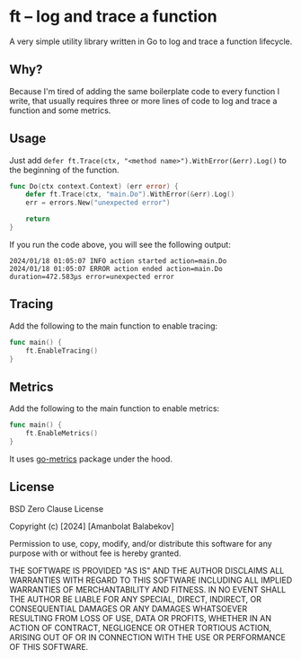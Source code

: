 # ft – log and trace a function

A very simple utility library written in Go to log and trace a function lifecycle.

## Why?

Because I'm tired of adding the same boilerplate code to every function I write, that usually requires three or more lines of code to log and trace a function and some metrics.

## Usage

Just add `defer ft.Trace(ctx, "<method name>").WithError(&err).Log()` to the beginning of the function.

```go
func Do(ctx context.Context) (err error) {
	defer ft.Trace(ctx, "main.Do").WithError(&err).Log()
	err = errors.New("unexpected error")

	return
}
```

If you run the code above, you will see the following output:

```shell
2024/01/18 01:05:07 INFO action started action=main.Do
2024/01/18 01:05:07 ERROR action ended action=main.Do duration=472.583µs error=unexpected error
```

## Tracing

Add the following to the main function to enable tracing:

```go
func main() {
    ft.EnableTracing()
}
```

## Metrics

Add the following to the main function to enable metrics:

```go
func main() {
    ft.EnableMetrics()
}
```

It uses [go-metrics](github.com/hashicorp/go-metrics) package under the hood.


## License

BSD Zero Clause License

Copyright (c) [2024] [Amanbolat Balabekov]

Permission to use, copy, modify, and/or distribute this software for any
purpose with or without fee is hereby granted.

THE SOFTWARE IS PROVIDED "AS IS" AND THE AUTHOR DISCLAIMS ALL WARRANTIES WITH
REGARD TO THIS SOFTWARE INCLUDING ALL IMPLIED WARRANTIES OF MERCHANTABILITY
AND FITNESS. IN NO EVENT SHALL THE AUTHOR BE LIABLE FOR ANY SPECIAL, DIRECT,
INDIRECT, OR CONSEQUENTIAL DAMAGES OR ANY DAMAGES WHATSOEVER RESULTING FROM
LOSS OF USE, DATA OR PROFITS, WHETHER IN AN ACTION OF CONTRACT, NEGLIGENCE OR
OTHER TORTIOUS ACTION, ARISING OUT OF OR IN CONNECTION WITH THE USE OR
PERFORMANCE OF THIS SOFTWARE.
